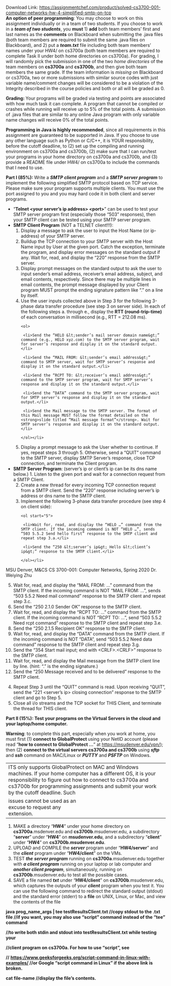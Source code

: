 Download Link: https://assignmentchef.com/product/solved-cs3700-001-computer-networks-hw-4-simplified-smtp-on-tcp
<br>
<strong>An option of peer programming</strong>: You may choose to work on this assignment individually or in a team of two students.  If you choose to work in a <strong><em>team of two students</em></strong>, you <strong>must</strong> 1) <strong>add</strong> both team members’ first and last names as the <strong>comments</strong> on Blackboard when submitting the .java files (both team members are required to submit the same .java files on Blackboard), and 2) put a <strong><em>team.txt</em></strong> file including both team members’ names under your HW4/ on cs3700a (both team members are required to complete Task II under both home directories on cs3700a).  For grading, I will randomly pick the submission in one of the two <em>home directories</em> of the team members on <strong>cs3700a</strong> and <strong>cs3700b</strong>, and then give both team members the same grade.  If the team information is <em>missing</em> on Blackboard or cs3700a, two or more submissions with similar source codes with just variable name/comment changes will be considered to be a violation of the Integrity described in the course policies and both or all will be graded as 0.

<strong>Grading: </strong>Your programs will be graded via testing and points are associated with how much task it can complete.  A program that cannot be compiled or crashes while running will receive up to 5% of the total points.  A submission of .java files that are similar to any online Java program with only variable name changes will receive 0% of the total points.

<strong>Programming in Java is highly recommended</strong>, since all requirements in this assignment are guaranteed to be supported in Java.  If you choose to use any other language such as Python or C/C++, it is YOUR responsibility, before the cutoff deadline, to (2) set up the compiling and running environment on cs3700a and cs3700b, (2) make sure that I can run/test your programs in your home directory on cs3700a and cs3700b, and (3) provide a README file under HW4/ on cs3700a to include the commands that I need to use.




<strong>Part I (85%): </strong>Write a <strong><em>SMTP client program</em></strong> and a <strong><em>SMTP server program</em></strong> to implement the following simplified SMTP protocol based on TCP service. Please make sure your program supports multiple clients. You must use the port assigned to you and you may hard code it in both client and server programs.

<ul>

 <li>“<strong>Telnet &lt;your server’s ip address&gt; &lt;port&gt;</strong>” can be used to test your SMTP server program first (especially those “503” responses), then your SMTP client can be tested using your SMTP server program.</li>

 <li><strong>SMTP Client Program</strong> (NOT a TELNET client!!!):

  <ol>

   <li>Display a message to ask the user to input the Host Name (or ip-address) of your SMTP server.</li>

   <li>Buildup the TCP connection to your SMTP server with the Host Name input by User at the given port. Catch the exception, terminate the program, and display error messages on the standard output if any. Wait for, read, and display the “220” response from the SMTP server.</li>

   <li>Display prompt messages on the standard output to ask the user to input sender’s email address, receiver’s email address, subject, and email contents, respectively. Since there may be multiple lines in email contents, the prompt message displayed by your Client program MUST prompt the ending signature pattern like “.” on a line by itself.</li>

   <li>Use the user inputs collected above in Step 3 for the following 3-phase data transfer procedure (see step 3 on server side). In each of the following steps a. through e., display the <strong>RTT (round-trip-time)</strong> of each conversation in millisecond (e.g., RTT = 212.08 ms).

    <ol>

     <li>Send the “HELO &lt;sender’s mail server domain name&gt;” command (e.g., HELO xyz.com) to the SMTP server program, wait for server’s response and display it on the standard output.</li>

     <li>Send the “MAIL FROM: &lt;sender’s email address&gt;” command to SMTP server, wait for SMTP server’s response and display it on the standard output.</li>

     <li>Send the “RCPT TO: &lt;receiver’s email address&gt;” command to the SMTP server program, wait for SMTP server’s response and display it on the standard output.</li>

     <li>Send the “DATA” command to the SMTP server program, wait for SMTP server’s response and display it on the standard output.</li>

     <li>Send the Mail message to the SMTP server. The format of this Mail message MUST follow the format detailed on the <strong>slide titled “Mail message format”</strong>. Wait for SMTP server’s response and display it on the standard output.</li>

    </ol></li>

   <li>Display a prompt message to ask the User whether to continue. If yes, repeat steps 3 through 5. Otherwise, send a “QUIT” command to the SMTP server, display SMTP Server’s response, close TCP connection, and terminate the Client program.</li>

  </ol></li>

 <li><strong>SMTP Server Program</strong>: (server’s ip or client’s ip can be its dns name below.) 1. Listen to the given port and wait for a connection request from a SMTP Client.

  <ol start="2">

   <li>Create a new thread for every incoming TCP connection request from a SMTP client. Send the “220” response including server’s ip address or dns name to the SMTP client.</li>

   <li>Implement the following 3-phase data transfer procedure (see step 4 on client side):

    <ol start="5">

     <li>Wait for, read, and display the “HELO …” command from the SMTP client. If the incoming command is NOT “HELO …”, sends “503 5.5.2 Send hello first” response to the SMTP client and repeat step 3.a.</li>

     <li>Send the “250 &lt;server’s ip&gt; Hello &lt;client’s ip&gt;” response to the SMTP client.</li>

    </ol></li>

  </ol></li>

</ul>

MSU Denver, M&amp;CS                                               CS 3700-001: Computer Networks, Spring 2020                                                  Dr. Weiying Zhu

<ol start="5">

 <li>Wait for, read, and display the “MAIL FROM: …” command from the SMTP client. If the incoming command is NOT “MAIL FROM: …”, sends “503 5.5.2 Need mail command” response to the SMTP client and repeat step 3.c.</li>

 <li>Send the “250 2.1.0 Sender OK” response to the SMTP client.</li>

 <li>Wait for, read, and display the “RCPT TO: …” command from the SMTP client. If the incoming command is NOT “RCPT TO: …”, send “503 5.5.2 Need rcpt command” response to the SMTP client and repeat step 3.e.</li>

 <li>Send the “250 2.1.5 Recipient OK” response to the SMTP client.</li>

 <li>Wait for, read, and display the “DATA” command from the SMTP client. If the incoming command is NOT “DATA”, send “503 5.5.2 Need data command” response to the SMTP client and repeat step 3.g.</li>

 <li>Send the “354 Start mail input; end with &lt;CRLF&gt;.&lt;CRLF&gt;” response to the SMTP client.</li>

 <li>Wait for, read, and display the Mail message from the SMTP client line by line. (hint: “.” is the ending signature.)</li>

 <li>Send the “250 Message received and to be delivered” response to the SMTP client.</li>

</ol>

<ol start="4">

 <li>Repeat Step 3 until the “QUIT” command is read. Upon receiving “QUIT”, send the “221 &lt;server’s ip&gt; closing connection” response to the SMTP client and go to Step 5.</li>

 <li>Close all i/o streams and the TCP socket for THIS Client, and terminate the thread for THIS client.</li>

</ol>

<strong> </strong>

<strong>Part II (15%): Test your programs on the Virtual Servers in the cloud and your laptop/home computer. </strong>

<strong>Warning</strong>: to complete this part, especially when you work at home, you must first (1) <strong>connect to GlobalProtect </strong>using your NetID account (please read “<strong>how to connect to GlobalProtect …</strong>” at <u>https://msudenver.edu/vpn/</u>); then (2) <strong>connect to the virtual servers cs3700a and cs3700b</strong> using <strong><em>sftp</em></strong> and <strong><em>ssh</em></strong> command on MAC/Linux or <strong><em>PUTTY</em></strong> and <strong><em>PSFTP</em></strong> on Windows.




<table width="720">

 <tbody>

  <tr>

   <td colspan="2" width="720">ITS only supports GlobalProtect on MAC and Windows machines.  If your home computer has a different OS, it is your responsibility to figure out how to connect to cs3700a and cs3700b for programming assignments and submit your work by the cutoff deadline.  Such</td>

  </tr>

  <tr>

   <td width="320">issues cannot be used as an excuse to request any extension.</td>

   <td width="400"><strong> </strong></td>

  </tr>

 </tbody>

</table>

<strong> </strong>

<ol>

 <li>MAKE a directory “<strong>HW4</strong>” under your home directory on <strong>cs3700a</strong>.msdenver.edu and <strong>cs3700b</strong>.msudenver.edu, a subdirectory “<strong>server</strong>” under “<strong>HW4</strong>” on <strong>msudenver.edu</strong>, and a subdirectory “<strong>client</strong>” under “<strong>HW4</strong>” on <strong>cs3700b.msudenver.edu</strong>.</li>

 <li>UPLOAD and COMPILE the <strong><em>server</em></strong> program under “<strong>HW4/server</strong>” and the <strong><em>client</em></strong> program under “<strong>HW4/client</strong>” on the VMs.</li>

 <li>TEST <strong><em>the</em></strong> <strong><em>server program</em></strong> running on <strong>cs3700a</strong>.msudenver.edu together with <strong><em>a client program</em></strong> running on your laptop or lab computer and <strong><em>another client program</em></strong>, simultaneously, running on <strong>cs3700b</strong>.msudenver.edu to test all the possible cases.</li>

 <li>SAVE a file named <strong><em>txt</em></strong> under “<strong>HW4/client</strong>” on <strong>cs3700b</strong>.msudenver.edu, which captures the outputs of your <strong><em>client</em></strong> program when you test it. You can use the following command to redirect the standard output (stdout) and the standard error (stderr) to a <strong>file</strong> on UNIX, Linux, or Mac, and view the contents of the file</li>

</ol>

<strong>java prog_name_args | tee testResultsClient.txt //copy stdout to the .txt file  //if you want, you may also use “script” command instead of the “tee” command </strong>

<strong>     //to write both stdin and stdout into testResultsClient.txt while testing your </strong>

<strong>      //client program on cs3700a.  For how to use “script”, see  </strong>

<strong> //</strong> <strong><u>https://www.geeksforgeeks.org/script-command-in-linux-with-examples/</u></strong><strong>  //or Google “script command in Linux” if the above link is broken. </strong>

<strong>cat file-name     //display the file’s contents.    </strong>